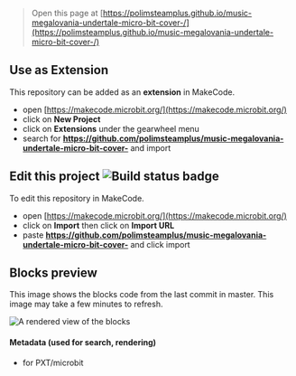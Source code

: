 
> Open this page at [https://polimsteamplus.github.io/music-megalovania-undertale-micro-bit-cover-/](https://polimsteamplus.github.io/music-megalovania-undertale-micro-bit-cover-/)

## Use as Extension

This repository can be added as an **extension** in MakeCode.

* open [https://makecode.microbit.org/](https://makecode.microbit.org/)
* click on **New Project**
* click on **Extensions** under the gearwheel menu
* search for **https://github.com/polimsteamplus/music-megalovania-undertale-micro-bit-cover-** and import

## Edit this project ![Build status badge](https://github.com/polimsteamplus/music-megalovania-undertale-micro-bit-cover-/workflows/MakeCode/badge.svg)

To edit this repository in MakeCode.

* open [https://makecode.microbit.org/](https://makecode.microbit.org/)
* click on **Import** then click on **Import URL**
* paste **https://github.com/polimsteamplus/music-megalovania-undertale-micro-bit-cover-** and click import

## Blocks preview

This image shows the blocks code from the last commit in master.
This image may take a few minutes to refresh.

![A rendered view of the blocks](https://github.com/polimsteamplus/music-megalovania-undertale-micro-bit-cover-/raw/master/.github/makecode/blocks.png)

#### Metadata (used for search, rendering)

* for PXT/microbit
<script src="https://makecode.com/gh-pages-embed.js"></script><script>makeCodeRender("{{ site.makecode.home_url }}", "{{ site.github.owner_name }}/{{ site.github.repository_name }}");</script>
